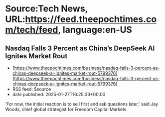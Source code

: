 # Source:Tech News, URL:https://feed.theepochtimes.com/tech/feed, language:en-US

## Nasdaq Falls 3 Percent as China’s DeepSeek AI Ignites Market Rout
 - [https://www.theepochtimes.com/business/nasdaq-falls-3-percent-as-chinas-deepseek-ai-ignites-market-rout-5799376](https://www.theepochtimes.com/business/nasdaq-falls-3-percent-as-chinas-deepseek-ai-ignites-market-rout-5799376)
 - RSS feed: $source
 - date published: 2025-01-27T16:25:33+00:00

'For now, the initial reaction is to sell first and ask questions later,' said Jay Woods, chief global strategist for Freedom Capital Markets.

